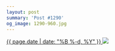 ```yaml
---
layout: post
summary: 'Post #1290'
og_image: 1290-960.jpg
---
```


<p>
 <time>
  <a href="/1290">
   {{ page.date | date: "%B %-d, %Y" }}
  </a>
 </time>
 <a href="/1290">
  <img data-taken="2/2/2021" sizes="(min-width: 700px) 50vw, calc(100vw - 2rem)" src="{{ site.assets_url }}/1290-480.jpg" srcset="{{ site.assets_url }}/1290-240.jpg 240w, {{ site.assets_url }}/1290-480.jpg 480w, {{ site.assets_url }}/1290-720.jpg 720w, {{ site.assets_url }}/1290-960.jpg 960w"/>
 </a>
</p>
